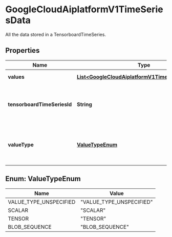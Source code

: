 

# GoogleCloudAiplatformV1TimeSeriesData

All the data stored in a TensorboardTimeSeries.

## Properties

| Name | Type | Description | Notes |
|------------ | ------------- | ------------- | -------------|
|**values** | [**List&lt;GoogleCloudAiplatformV1TimeSeriesDataPoint&gt;**](GoogleCloudAiplatformV1TimeSeriesDataPoint.md) | Required. Data points in this time series. |  [optional] |
|**tensorboardTimeSeriesId** | **String** | Required. The ID of the TensorboardTimeSeries, which will become the final component of the TensorboardTimeSeries&#39; resource name |  [optional] |
|**valueType** | [**ValueTypeEnum**](#ValueTypeEnum) | Required. Immutable. The value type of this time series. All the values in this time series data must match this value type. |  [optional] |



## Enum: ValueTypeEnum

| Name | Value |
|---- | -----|
| VALUE_TYPE_UNSPECIFIED | &quot;VALUE_TYPE_UNSPECIFIED&quot; |
| SCALAR | &quot;SCALAR&quot; |
| TENSOR | &quot;TENSOR&quot; |
| BLOB_SEQUENCE | &quot;BLOB_SEQUENCE&quot; |



